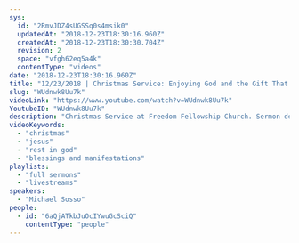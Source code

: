 ```yaml
---
sys:
  id: "2RmvJDZ4sUGSSq0s4msik0"
  updatedAt: "2018-12-23T18:30:16.960Z"
  createdAt: "2018-12-23T18:30:30.704Z"
  revision: 2
  space: "vfgh62eq5a4k"
  contentType: "videos"
date: "2018-12-23T18:30:16.960Z"
title: "12/23/2018 | Christmas Service: Enjoying God and the Gift That He Gave Us (Pastor Mike Sosso)"
slug: "WUdnwk8Uu7k"
videoLink: "https://www.youtube.com/watch?v=WUdnwk8Uu7k"
YoutubeID: "WUdnwk8Uu7k"
description: "Christmas Service at Freedom Fellowship Church. Sermon delivered by Michael Sosso on December 23, 2018."
videoKeywords:
  - "christmas"
  - "jesus"
  - "rest in god"
  - "blessings and manifestations"
playlists:
  - "full sermons"
  - "livestreams"
speakers:
  - "Michael Sosso"
people:
  - id: "6aQjATkbJuOcIYwuGcSciQ"
    contentType: "people"
---
```

